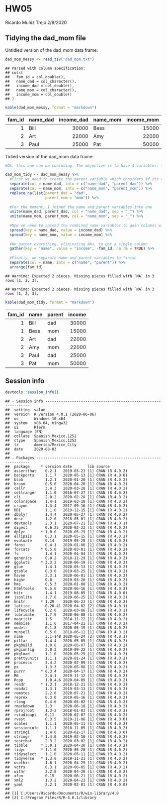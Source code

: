 HW05
================
Ricardo Muñiz Trejo
2/8/2020

## Tidying the dad\_mom file

Untidied version of the dad\_mom data frame:

``` r
dad_mom_messy <- read_tsv("dad_mom.txt")
```

    ## Parsed with column specification:
    ## cols(
    ##   fam_id = col_double(),
    ##   name_dad = col_character(),
    ##   income_dad = col_double(),
    ##   name_mom = col_character(),
    ##   income_mom = col_double()
    ## )

``` r
kable(dad_mom_messy, format = "markdown")
```

| fam\_id | name\_dad | income\_dad | name\_mom | income\_mom |
| ------: | :-------- | ----------: | :-------- | ----------: |
|       1 | Bill      |       30000 | Bess      |       15000 |
|       2 | Art       |       22000 | Amy       |       22000 |
|       3 | Paul      |       25000 | Pat       |       50000 |

Tidied version of the dad\_mom data frame:

``` r
#Ok, this one can be confusing. The objective is to have 4 variables: fam_id, name, parent, income

dad_mom_tidy <- dad_mom_messy %>%
  #First we need to create the parent variable which considers if its the mom or the dad
  separate(col = name_dad, into = c("name_dad", "parent_dad")) %>%
  separate(col = name_mom, into = c("name_mom", "parent_mom")) %>%
  replace_na(list(parent_dad = "dad",
                  parent_mom = "mom")) %>%
  
  #For the moment, I joined the name and parent variables into one
  unite(name_dad, parent_dad, col = "name_dad", sep = "_") %>%
  unite(name_mom, parent_mom, col = "name_mom", sep = "_") %>%
  
  #Now we need to spread the combined name variables to gain columns with the parents names
  spread(key = name_dad, value = income_dad) %>%
  spread(key = name_mom, value = income_mom) %>%
  
  #We gather everything, eliminating NAs, to get a single column
  gather(key = "name", value = "income", -fam_id, na.rm = TRUE) %>%
  
  #Finally, we separate name and parent variables to finish
  separate(col = name, into = c("name", "parent")) %>%
  arrange(fam_id)
```

    ## Warning: Expected 2 pieces. Missing pieces filled with `NA` in 3 rows [1, 2, 3].
    
    ## Warning: Expected 2 pieces. Missing pieces filled with `NA` in 3 rows [1, 2, 3].

``` r
kable(dad_mom_tidy, format = "markdown")
```

| fam\_id | name | parent | income |
| ------: | :--- | :----- | -----: |
|       1 | Bill | dad    |  30000 |
|       1 | Bess | mom    |  15000 |
|       2 | Art  | dad    |  22000 |
|       2 | Amy  | mom    |  22000 |
|       3 | Paul | dad    |  25000 |
|       3 | Pat  | mom    |  50000 |

## Session info

``` r
devtools::session_info()
```

    ## - Session info ---------------------------------------------------------------
    ##  setting  value                       
    ##  version  R version 4.0.1 (2020-06-06)
    ##  os       Windows 10 x64              
    ##  system   x86_64, mingw32             
    ##  ui       RTerm                       
    ##  language (EN)                        
    ##  collate  Spanish_Mexico.1252         
    ##  ctype    Spanish_Mexico.1252         
    ##  tz       America/Mexico_City         
    ##  date     2020-08-03                  
    ## 
    ## - Packages -------------------------------------------------------------------
    ##  package     * version date       lib source        
    ##  assertthat    0.2.1   2019-03-21 [1] CRAN (R 4.0.2)
    ##  backports     1.1.7   2020-05-13 [1] CRAN (R 4.0.0)
    ##  blob          1.2.1   2020-01-20 [1] CRAN (R 4.0.2)
    ##  broom         0.5.6   2020-04-20 [1] CRAN (R 4.0.2)
    ##  callr         3.4.3   2020-03-28 [1] CRAN (R 4.0.2)
    ##  cellranger    1.1.0   2016-07-27 [1] CRAN (R 4.0.2)
    ##  cli           2.0.2   2020-02-28 [1] CRAN (R 4.0.2)
    ##  colorspace    1.4-1   2019-03-18 [1] CRAN (R 4.0.2)
    ##  crayon        1.3.4   2017-09-16 [1] CRAN (R 4.0.2)
    ##  DBI           1.1.0   2019-12-15 [1] CRAN (R 4.0.2)
    ##  dbplyr        1.4.4   2020-05-27 [1] CRAN (R 4.0.2)
    ##  desc          1.2.0   2018-05-01 [1] CRAN (R 4.0.2)
    ##  devtools      2.3.1   2020-07-21 [1] CRAN (R 4.0.1)
    ##  digest        0.6.25  2020-02-23 [1] CRAN (R 4.0.2)
    ##  dplyr       * 1.0.0   2020-05-29 [1] CRAN (R 4.0.2)
    ##  ellipsis      0.3.1   2020-05-15 [1] CRAN (R 4.0.2)
    ##  evaluate      0.14    2019-05-28 [1] CRAN (R 4.0.2)
    ##  fansi         0.4.1   2020-01-08 [1] CRAN (R 4.0.2)
    ##  forcats     * 0.5.0   2020-03-01 [1] CRAN (R 4.0.2)
    ##  fs            1.4.1   2020-04-04 [1] CRAN (R 4.0.2)
    ##  generics      0.0.2   2018-11-29 [1] CRAN (R 4.0.2)
    ##  ggplot2     * 3.3.2   2020-06-19 [1] CRAN (R 4.0.2)
    ##  glue          1.4.1   2020-05-13 [1] CRAN (R 4.0.2)
    ##  gtable        0.3.0   2019-03-25 [1] CRAN (R 4.0.2)
    ##  haven         2.3.1   2020-06-01 [1] CRAN (R 4.0.2)
    ##  highr         0.8     2019-03-20 [1] CRAN (R 4.0.2)
    ##  hms           0.5.3   2020-01-08 [1] CRAN (R 4.0.2)
    ##  htmltools     0.5.0   2020-06-16 [1] CRAN (R 4.0.2)
    ##  httr          1.4.1   2019-08-05 [1] CRAN (R 4.0.0)
    ##  jsonlite      1.7.0   2020-06-25 [1] CRAN (R 4.0.2)
    ##  knitr       * 1.29    2020-06-23 [1] CRAN (R 4.0.2)
    ##  lattice       0.20-41 2020-04-02 [2] CRAN (R 4.0.1)
    ##  lifecycle     0.2.0   2020-03-06 [1] CRAN (R 4.0.2)
    ##  lubridate     1.7.9   2020-06-08 [1] CRAN (R 4.0.2)
    ##  magrittr      1.5     2014-11-22 [1] CRAN (R 4.0.2)
    ##  memoise       1.1.0   2017-04-21 [1] CRAN (R 4.0.2)
    ##  modelr        0.1.8   2020-05-19 [1] CRAN (R 4.0.2)
    ##  munsell       0.5.0   2018-06-12 [1] CRAN (R 4.0.2)
    ##  nlme          3.1-148 2020-05-24 [2] CRAN (R 4.0.1)
    ##  pillar        1.4.4   2020-05-05 [1] CRAN (R 4.0.2)
    ##  pkgbuild      1.0.8   2020-05-07 [1] CRAN (R 4.0.2)
    ##  pkgconfig     2.0.3   2019-09-22 [1] CRAN (R 4.0.2)
    ##  pkgload       1.1.0   2020-05-29 [1] CRAN (R 4.0.2)
    ##  prettyunits   1.1.1   2020-01-24 [1] CRAN (R 4.0.2)
    ##  processx      3.4.2   2020-02-09 [1] CRAN (R 4.0.2)
    ##  ps            1.3.3   2020-05-08 [1] CRAN (R 4.0.2)
    ##  purrr       * 0.3.4   2020-04-17 [1] CRAN (R 4.0.2)
    ##  R6            2.4.1   2019-11-12 [1] CRAN (R 4.0.2)
    ##  Rcpp          1.0.4.6 2020-04-09 [1] CRAN (R 4.0.2)
    ##  readr       * 1.3.1   2018-12-21 [1] CRAN (R 4.0.2)
    ##  readxl        1.3.1   2019-03-13 [1] CRAN (R 4.0.2)
    ##  remotes       2.2.0   2020-07-21 [1] CRAN (R 4.0.2)
    ##  reprex        0.3.0   2019-05-16 [1] CRAN (R 4.0.2)
    ##  rlang         0.4.6   2020-05-02 [1] CRAN (R 4.0.2)
    ##  rmarkdown     2.3     2020-06-18 [1] CRAN (R 4.0.2)
    ##  rprojroot     1.3-2   2018-01-03 [1] CRAN (R 4.0.2)
    ##  rstudioapi    0.11    2020-02-07 [1] CRAN (R 4.0.2)
    ##  rvest         0.3.5   2019-11-08 [1] CRAN (R 4.0.0)
    ##  scales        1.1.1   2020-05-11 [1] CRAN (R 4.0.2)
    ##  sessioninfo   1.1.1   2018-11-05 [1] CRAN (R 4.0.2)
    ##  stringi       1.4.6   2020-02-17 [1] CRAN (R 4.0.0)
    ##  stringr     * 1.4.0   2019-02-10 [1] CRAN (R 4.0.2)
    ##  testthat      2.3.2   2020-03-02 [1] CRAN (R 4.0.2)
    ##  tibble      * 3.0.1   2020-04-20 [1] CRAN (R 4.0.2)
    ##  tidyr       * 1.1.0   2020-05-20 [1] CRAN (R 4.0.2)
    ##  tidyselect    1.1.0   2020-05-11 [1] CRAN (R 4.0.2)
    ##  tidyverse   * 1.3.0   2019-11-21 [1] CRAN (R 4.0.2)
    ##  usethis       1.6.1   2020-04-29 [1] CRAN (R 4.0.2)
    ##  vctrs         0.3.1   2020-06-05 [1] CRAN (R 4.0.2)
    ##  withr         2.2.0   2020-04-20 [1] CRAN (R 4.0.2)
    ##  xfun          0.15    2020-06-21 [1] CRAN (R 4.0.2)
    ##  xml2          1.3.2   2020-04-23 [1] CRAN (R 4.0.2)
    ##  yaml          2.2.1   2020-02-01 [1] CRAN (R 4.0.0)
    ## 
    ## [1] C:/Users/Ricardo/Documents/R/win-library/4.0
    ## [2] C:/Program Files/R/R-4.0.1/library

